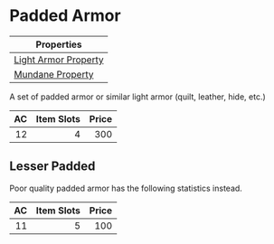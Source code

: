 # Padded Armor

| Properties                                                                |
| ------------------------------------------------------------------------- |
| [Light Armor Property](../../Armor%20Properties/Light%20Armor%20Property.md) |
| [Mundane Property](../../Material%20Properties/Mundane%20Property.md)  |

A set of padded armor or similar light armor (quilt, leather, hide, etc.)

|  AC | Item Slots | Price |
| --: | ---------: | ----: |
|  12 |          4 |   300 |

## Lesser Padded

Poor quality padded armor has the following statistics instead.

|  AC | Item Slots | Price |
| --: | ---------: | ----: |
|  11 |          5 |   100 |
